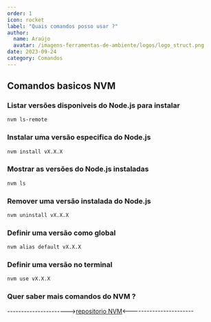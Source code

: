 ```yaml
---
order: 1
icon: rocket
label: "Quais comandos posso usar ?"
author:
  name: Araújo
  avatar: /imagens-ferramentas-de-ambiente/logos/logo_struct.png
date: 2023-09-24
category: Comandos
---
```


## Comandos basicos NVM

### Listar versões disponiveis do Node.js para instalar

```bash
nvm ls-remote
```

### Instalar uma versão especifica do Node.js

```bash
nvm install vX.X.X
```

### Mostrar as versões do Node.js instaladas

```bash
nvm ls
```

### Remover uma versão instalada do Node.js

```bash
nvm uninstall vX.X.X
```

### Definir uma versão como global

```bash
nvm alias default vX.X.X
```

### Definir uma versão no terminal

```bash
nvm use vX.X.X
```

### Quer saber mais comandos do NVM ?
---------------------->[repositorio NVM](https://github.com/nvm-sh/nvm)<-----------------------
